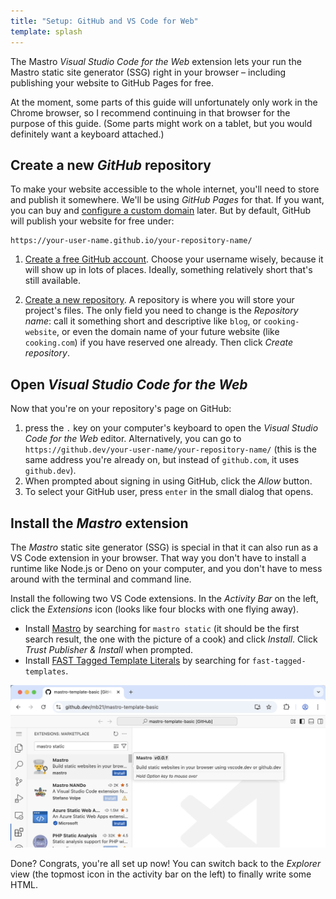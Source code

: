 ```yaml
---
title: "Setup: GitHub and VS Code for Web"
template: splash
---
```


The Mastro _Visual Studio Code for the Web_ extension lets your run the
Mastro static site generator (SSG) right in your browser
– including publishing your website to GitHub Pages for free.

At the moment, some parts of this guide will unfortunately only work in the Chrome browser, so I recommend continuing in that browser for the purpose of this guide. (Some parts might work on a tablet, but you would definitely want a keyboard attached.)


## Create a new _GitHub_ repository

To make your website accessible to the whole internet, you'll need to store and publish it somewhere. We'll be using _GitHub Pages_ for that. If you want, you can buy and [configure a custom domain](https://docs.github.com/en/pages/configuring-a-custom-domain-for-your-github-pages-site) later. But by default, GitHub will publish your website for free under:

    https://your-user-name.github.io/your-repository-name/

1. [Create a free GitHub account](https://github.com/signup). Choose your username wisely, because it will show up in lots of places. Ideally, something relatively short that's still available.

2. [Create a new repository](https://github.com/new). A repository is where you will store your project's files. The only field you need to change is the _Repository name_: call it something short and descriptive like `blog`, or `cooking-website`, or even the domain name of your future website (like `cooking.com`) if you have reserved one already. Then click _Create repository_.


## Open _Visual Studio Code for the Web_

Now that you're on your repository's page on GitHub:

1. press the `.` key on your computer's keyboard to open the _Visual Studio Code for the Web_ editor. Alternatively, you can go to `https://github.dev/your-user-name/your-repository-name/` (this is the same address you're already on, but instead of `github.com`, it uses `github.dev`).
2. When prompted about signing in using GitHub, click the _Allow_ button.
3. To select your GitHub user, press `enter` in the small dialog that opens.

## Install the _Mastro_ extension

The _Mastro_ static site generator (SSG) is special in that it can also run as a VS Code extension in your browser. That way you don't have to install a runtime like Node.js or Deno on your computer, and you don't have to mess around with the terminal and command line.

Install the following two VS Code extensions. In the _Activity Bar_ on the left, click the _Extensions_ icon (looks like four blocks with one flying away).

- Install [Mastro](https://marketplace.visualstudio.com/items?itemName=mastro.mastro-vscode-extension) by searching for `mastro static` (it should be the first search result, the one with the picture of a cook) and click _Install_. Click _Trust Publisher & Install_ when prompted.
- Install [FAST Tagged Template Literals](https://marketplace.visualstudio.com/items?itemName=ms-fast.fast-tagged-templates) by searching for `fast-tagged-templates`.

![](../../../assets/vscode-extensions.png)

Done? Congrats, you're all set up now! You can switch back to the _Explorer_ view (the topmost icon in the activity bar on the left) to finally write some HTML.
